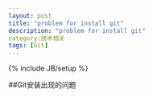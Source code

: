 ```yaml
---
layout: post
title: "problem for install git"
description: "problem for install git"
category:技术相关
tags: [Git]
---
```

{% include JB/setup %}

##Git安装出现的问题
